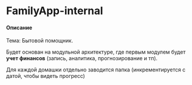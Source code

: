 # FamilyApp-internal

#### Описание

Тема: Бытовой помощник. 

Будет основан на модульной архитектуре, где первым модулем будет **учет финансов** (запись, аналитика, прогнозирование и тп).

Для каждой домашки отдельно заводится папка (инкрементируется с датой, чтобы видеть прогресс)

